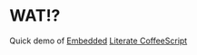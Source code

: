 # WAT!?

Quick demo of [Embedded](https://github.com/jashkenas/coffee-script/pull/2718) [Literate CoffeeScript](http://ashkenas.com/literate-coffeescript/)


